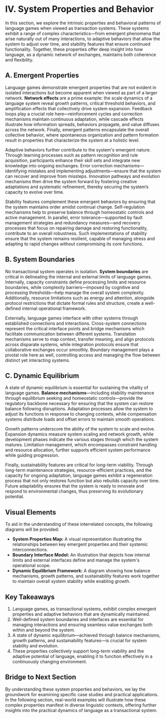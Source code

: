 # IV. System Properties and Behavior

In this section, we explore the intrinsic properties and behavioral patterns of language games when viewed as transaction systems. These systems exhibit a range of complex characteristics—from emergent phenomena that arise naturally out of many interactions, to adaptive behaviors that allow the system to adjust over time, and stability features that ensure continued functionality. Together, these properties offer deep insight into how language, as a dynamic network of exchanges, maintains both coherence and flexibility.

## A. Emergent Properties

Language games demonstrate emergent properties that are not evident in isolated interactions but become apparent when viewed as part of a larger network. **Network effects** are a prime example: the scale dynamics of a language system reveal growth patterns, critical threshold behaviors, and amplification effects that collectively drive system expansion. Feedback loops play a crucial role here—reinforcement cycles and correction mechanisms maintain continuous adaptation, while cascade effects illustrate how information spreads, behaviors propagate, and value diffuses across the network. Finally, emergent patterns encapsulate the overall collective behavior, where spontaneous organization and pattern formation result in properties that characterize the system at a holistic level.

Adaptive behaviors further contribute to the system's emergent nature. Through learning processes such as pattern recognition and rule acquisition, participants enhance their skill sets and integrate new knowledge into ongoing exchanges. Error correction mechanisms—identifying mistakes and implementing adjustments—ensure that the system can recover and improve from missteps. Innovation pathways and evolution mechanisms then drive the system forward by fostering creative adaptations and systematic refinement, thereby securing the system’s capacity to evolve over time.

Stability features complement these emergent behaviors by ensuring that the system maintains order amidst continual change. Self-regulation mechanisms help to preserve balance through homeostatic controls and active management. In parallel, error tolerance—supported by fault management strategies and redundancy measures—and recovery processes that focus on repairing damage and restoring functionality, contribute to an overall robustness. Such implementations of stability ensure that the system remains resilient, capable of managing stress and adapting to rapid changes without compromising its core functions.

## B. System Boundaries

No transactional system operates in isolation. **System boundaries** are critical in delineating the internal and external limits of language games. Internally, capacity constraints define processing limits and resource boundaries, while complexity barriers—imposed by cognitive and processing thresholds—help manage the overall system complexity. Additionally, resource limitations such as energy and attention, alongside protocol restrictions that dictate formal rules and structure, create a well-defined internal operational framework.

Externally, language games interface with other systems through established connections and interactions. Cross-system connections represent the critical interface points and bridge mechanisms which facilitate communication between different systems. Translation mechanisms serve to map context, transfer meaning, and align protocols across disparate systems, while integration protocols ensure that collaborative exchanges occur smoothly. Boundary management plays a pivotal role here as well, controlling access and managing the flow between distinct yet interacting systems.

## C. Dynamic Equilibrium

A state of dynamic equilibrium is essential for sustaining the vitality of language games. **Balance mechanisms**—including stability maintenance through equilibrium seeking and homeostatic controls—provide the regulatory backbone necessary for ensuring that the system can restore balance following disruptions. Adaptation processes allow the system to adjust its functions in response to changing contexts, while compensation systems distribute loads and offset errors to maintain smooth operations.

Growth patterns underscore the ability of the system to scale and evolve. Expansion dynamics measure system scaling and network growth, while development phases indicate the various stages through which the system matures. Limitation management, which encompasses constraint handling and resource allocation, further supports efficient system performance while guiding progression.

Finally, sustainability features are critical for long-term viability. Through long-term maintenance strategies, resource-efficient practices, and the capacity for ongoing adaptation, language games exhibit a regeneration process that not only restores function but also rebuilds capacity over time. Future adaptability ensures that the system is ready to innovate and respond to environmental changes, thus preserving its evolutionary potential.

## Visual Elements

To aid in the understanding of these interrelated concepts, the following diagrams will be provided:
- **System Properties Map:** A visual representation illustrating the relationships between key emergent properties and their systemic interconnections.
- **Boundary Interface Model:** An illustration that depicts how internal limits and external interfaces define and manage the system's operational scope.
- **Dynamic Equilibrium Framework:** A diagram showing how balance mechanisms, growth patterns, and sustainability features work together to maintain overall system stability while enabling growth.

## Key Takeaways

1. Language games, as transactional systems, exhibit complex emergent properties and adaptive behaviors that are dynamically maintained.
2. Well-defined system boundaries and interfaces are essential for managing interactions and ensuring seamless value exchanges both within and beyond the system.
3. A state of dynamic equilibrium—achieved through balance mechanisms, growth patterns, and sustainability features—is crucial for system stability and evolution.
4. These properties collectively support long-term viability and the adaptive potential of language, enabling it to function effectively in a continuously changing environment.

## Bridge to Next Section

By understanding these system properties and behaviors, we lay the groundwork for examining specific case studies and practical applications. In the following section, real-world examples will illustrate how these complex properties manifest in diverse linguistic contexts, offering further insights into the practical dynamics of language as a transactional system.